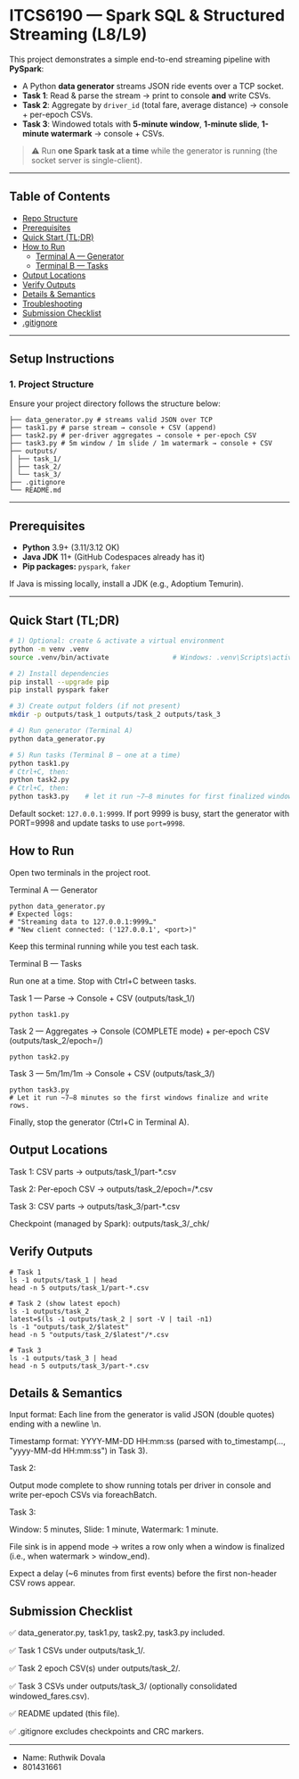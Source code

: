 # ITCS6190 — Spark SQL & Structured Streaming (L8/L9)

This project demonstrates a simple end-to-end streaming pipeline with **PySpark**:

- A Python **data generator** streams JSON ride events over a TCP socket.
- **Task 1**: Read & parse the stream → print to console **and** write CSVs.
- **Task 2**: Aggregate by `driver_id` (total fare, average distance) → console + per-epoch CSVs.
- **Task 3**: Windowed totals with **5-minute window**, **1-minute slide**, **1-minute watermark** → console + CSVs.

> ⚠️ Run **one Spark task at a time** while the generator is running (the socket server is single-client).

---

## Table of Contents
- [Repo Structure](#repo-structure)
- [Prerequisites](#prerequisites)
- [Quick Start (TL;DR)](#quick-start-tldr)
- [How to Run](#how-to-run)
  - [Terminal A — Generator](#terminal-a--generator)
  - [Terminal B — Tasks](#terminal-b--tasks)
- [Output Locations](#output-locations)
- [Verify Outputs](#verify-outputs)
- [Details & Semantics](#details--semantics)
- [Troubleshooting](#troubleshooting)
- [Submission Checklist](#submission-checklist)
- [.gitignore](#gitignore)

---

## **Setup Instructions**

### **1. Project Structure**

Ensure your project directory follows the structure below:

```
├── data_generator.py # streams valid JSON over TCP
├── task1.py # parse stream → console + CSV (append)
├── task2.py # per-driver aggregates → console + per-epoch CSV
├── task3.py # 5m window / 1m slide / 1m watermark → console + CSV
├── outputs/
│ ├── task_1/
│ ├── task_2/
│ └── task_3/
├── .gitignore
└── README.md
```



---

## Prerequisites

- **Python** 3.9+ (3.11/3.12 OK)
- **Java JDK** 11+ (GitHub Codespaces already has it)
- **Pip packages:** `pyspark`, `faker`

If Java is missing locally, install a JDK (e.g., Adoptium Temurin).

---

## Quick Start (TL;DR)

```bash
# 1) Optional: create & activate a virtual environment
python -m venv .venv
source .venv/bin/activate                # Windows: .venv\Scripts\activate

# 2) Install dependencies
pip install --upgrade pip
pip install pyspark faker

# 3) Create output folders (if not present)
mkdir -p outputs/task_1 outputs/task_2 outputs/task_3

# 4) Run generator (Terminal A)
python data_generator.py

# 5) Run tasks (Terminal B — one at a time)
python task1.py
# Ctrl+C, then:
python task2.py
# Ctrl+C, then:
python task3.py    # let it run ~7–8 minutes for first finalized windows
```

Default socket: `127.0.0.1:9999`.
If port 9999 is busy, start the generator with PORT=9998 and update tasks to use `port=9998`.

## How to Run

Open two terminals in the project root.

Terminal A — Generator
```
python data_generator.py
# Expected logs:
# "Streaming data to 127.0.0.1:9999…"
# "New client connected: ('127.0.0.1', <port>)"
```

Keep this terminal running while you test each task.


Terminal B — Tasks

Run one at a time. Stop with Ctrl+C between tasks.

Task 1 — Parse → Console + CSV (outputs/task_1/)
```
python task1.py
```
Task 2 — Aggregates → Console (COMPLETE mode) + per-epoch CSV (outputs/task_2/epoch=<n>/)
```
python task2.py
```

Task 3 — 5m/1m/1m → Console + CSV (outputs/task_3/)
```
python task3.py
# Let it run ~7–8 minutes so the first windows finalize and write rows.
```
Finally, stop the generator (Ctrl+C in Terminal A).

## Output Locations

Task 1: CSV parts → outputs/task_1/part-*.csv

Task 2: Per-epoch CSV → outputs/task_2/epoch=<id>/*.csv

Task 3: CSV parts → outputs/task_3/part-*.csv

Checkpoint (managed by Spark): outputs/task_3/_chk/


## Verify Outputs
```
# Task 1
ls -1 outputs/task_1 | head
head -n 5 outputs/task_1/part-*.csv

# Task 2 (show latest epoch)
ls -1 outputs/task_2
latest=$(ls -1 outputs/task_2 | sort -V | tail -n1)
ls -1 "outputs/task_2/$latest"
head -n 5 "outputs/task_2/$latest"/*.csv

# Task 3
ls -1 outputs/task_3 | head
head -n 5 outputs/task_3/part-*.csv
```

## Details & Semantics

Input format: Each line from the generator is valid JSON (double quotes) ending with a newline \n.

Timestamp format: YYYY-MM-DD HH:mm:ss (parsed with to_timestamp(..., "yyyy-MM-dd HH:mm:ss") in Task 3).

Task 2:

Output mode complete to show running totals per driver in console and write per-epoch CSVs via foreachBatch.

Task 3:

Window: 5 minutes, Slide: 1 minute, Watermark: 1 minute.

File sink is in append mode → writes a row only when a window is finalized (i.e., when watermark > window_end).

Expect a delay (~6 minutes from first events) before the first non-header CSV rows appear.



## Submission Checklist

✅ data_generator.py, task1.py, task2.py, task3.py included.

✅ Task 1 CSVs under outputs/task_1/.

✅ Task 2 epoch CSV(s) under outputs/task_2/.

✅ Task 3 CSVs under outputs/task_3/ (optionally consolidated windowed_fares.csv).

✅ README updated (this file).

✅ .gitignore excludes checkpoints and CRC markers.

---
- Name: Ruthwik Dovala
- 801431661
